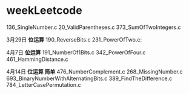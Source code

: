 # weekLeetcode
136_SingleNumber.c
20_ValidParentheses.c
373_SumOfTwoIntegers.c

3月29日 __位运算__
	190_ReverseBits.c
	231_PowerOfTwo.c:

4月7日  __位运算__
	191_NumberOf1Bits.c
	342_PowerOfFour.c
	461_HammingDistance.c

4月14日 __位运算 简单__
	476_NumberComplement.c
	268_MissingNumber.c
	693_BinaryNumberWithAlternatingBits.c
	389_FindTheDifference.c
	784_LetterCasePermutation.c
